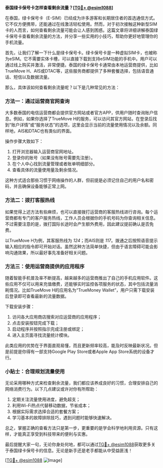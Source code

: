 **泰国绿卡保号卡怎样查看剩余流量？[[TG💪+ @esim1088](https://t.me/s/esim1088)]**

在泰国，绿卡保号卡（E-SIM）已经成为许多游客和长期居住者的首选通信方式。它不仅方便携带，还能通过在线激活轻松使用。然而，对于初次接触这种新型SIM卡的人而言，如何查看剩余流量可能会让人感到困惑。这篇文章将详细讲解泰国绿卡保号卡查看剩余流量的方法，并分享一些实用的小技巧，帮助你更好地管理你的手机流量。

首先，让我们了解一下什么是绿卡保号卡。绿卡保号卡是一种虚拟SIM卡，也被称为eSIM。它不需要实体卡槽，可以直接下载到支持eSIM功能的手机中。用户可以通过线上购买并激活，非常便捷。泰国的绿卡保号卡通常由本地运营商提供，比如TrueMove H、AIS或DTAC等，这些服务商都提供了多种套餐选择，包括语音通话、短信以及数据流量。

那么，具体该如何查看剩余流量呢？以下是几种常见的方法：

### 方法一：通过运营商官网查询

大多数泰国的电信运营商都会提供官方网站或者官方APP，供用户随时查询账户信息。例如，如果你选择了TrueMove H的服务，可以访问其官方网站，在登录后找到“账户详情”或“服务状态”的选项，这里会显示当前的流量使用情况以及余额。同样地，AIS和DTAC也有类似的界面。

操作步骤大致如下：
1. 打开浏览器输入运营商官网地址。
2. 登录你的账号（如果没有账号需要先注册）。
3. 在个人中心找到流量管理或者账单明细部分。
4. 查看具体的流量使用量及剩余情况。

这种方式适合那些习惯于网络操作的人群，但前提是必须记住自己的用户名和密码，并且确保设备能够正常上网。

### 方法二：拨打客服热线

如果觉得上述方法有些麻烦，也可以直接拨打运营商的客服热线进行咨询。每个运营商都有专门的客户服务热线，工作人员会根据你的手机号码为你查询相关信息。不过需要注意的是，拨打国际长途时会产生额外费用，因此建议提前确认是否免费。

以TrueMove H为例，其客服热线为 *124*；而AIS则是 *117*。拨通之后按照语音提示输入相应的指令即可开始对话。虽然这种方法简单快捷，但由于语言障碍可能会影响沟通效果，所以最好事先准备好相关问题。

### 方法三：使用运营商提供的应用程序

随着智能手机普及率不断提高，越来越多的运营商推出了自己的手机应用软件。这些应用不仅可以用来充值缴费，还能够实时监控各项服务的状态，其中包括流量消耗情况。比如TrueMove H的应用名为“TrueMoney Wallet”，用户只需下载安装后登录即可查看最新的流量数据。

下载安装步骤：
1. 访问各大应用商店搜索对应运营商的应用程序；
2. 点击安装按钮完成下载；
3. 启动程序并按照指示完成注册或绑定；
4. 进入主页面寻找流量统计模块。

此类应用的优势在于界面直观易懂，而且更新频率较高，能及时反映最新状况。但是前提是你得有一部支持Google Play Store或者Apple App Store系统的设备才行。

### 小贴士：合理规划流量使用

无论采用哪种方式来检查剩余流量，我们都应该养成良好的习惯，合理安排自己的网络消费行为。以下几点建议或许对你有所帮助：

1. 定期关注流量使用进度，避免超支；
2. 利用Wi-Fi热点代替移动数据，节省成本；
3. 根据实际需求选择合适的套餐方案；
4. 学习基本的故障排除技巧，遇到问题时能够快速解决。

总之，掌握正确的查看方法只是第一步，更重要的是学会科学地利用资源。只有这样，才能真正享受到科技带来的便利与实惠。

最后提醒大家一句，无论你身处何地，都可以通过[TG💪+ @esim1088](https://t.me/s/esim1088)获取更多关于泰国绿卡保号卡的信息。无论是新手还是老手都能从中受益匪浅！

[[TG💪+ @esim1088](https://t.me/s/esim1088) ![Image](https://i.postimg.cc/4NQfJmqS/Snipaste-2025-05-13-00-14-12.png)]
